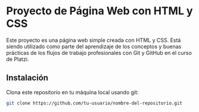 # Proyecto de Página Web con HTML y CSS

Este proyecto es una página web simple creada con HTML y CSS. Está siendo utilizado como parte del aprendizaje de los conceptos y buenas prácticas de los flujos de trabajo profesionales con Git y GitHub en el curso de Platzi.

## Instalación

Clona este repositorio en tu máquina local usando git:

   ```bash
   git clone https://github.com/tu-usuario/nombre-del-repositorio.git
